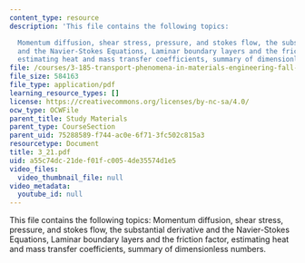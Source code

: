 ```yaml
---
content_type: resource
description: 'This file contains the following topics:

  Momentum diffusion, shear stress, pressure, and stokes flow, the substantial derivative
  and the Navier-Stokes Equations, Laminar boundary layers and the friction factor,
  estimating heat and mass transfer coefficients, summary of dimensionless numbers.'
file: /courses/3-185-transport-phenomena-in-materials-engineering-fall-2003/a55c74dc21def01fc0054de35574d1e5_3_21.pdf
file_size: 584163
file_type: application/pdf
learning_resource_types: []
license: https://creativecommons.org/licenses/by-nc-sa/4.0/
ocw_type: OCWFile
parent_title: Study Materials
parent_type: CourseSection
parent_uid: 75288589-f744-ac0e-6f71-3fc502c815a3
resourcetype: Document
title: 3_21.pdf
uid: a55c74dc-21de-f01f-c005-4de35574d1e5
video_files:
  video_thumbnail_file: null
video_metadata:
  youtube_id: null
---
```

This file contains the following topics:
Momentum diffusion, shear stress, pressure, and stokes flow, the substantial derivative and the Navier-Stokes Equations, Laminar boundary layers and the friction factor, estimating heat and mass transfer coefficients, summary of dimensionless numbers.
